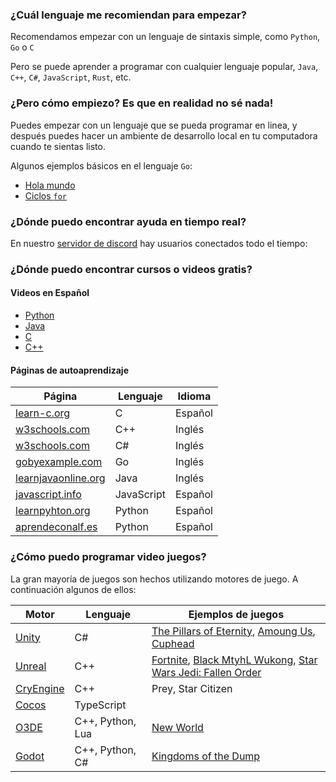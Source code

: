 ### ¿Cuál lenguaje me recomiendan para empezar?

Recomendamos empezar con un lenguaje de sintaxis simple, como `Python`, `Go` o `C`

Pero se puede aprender a programar con cualquier lenguaje popular, `Java`, `C++`, `C#`, `JavaScript`, `Rust`, etc.

### ¿Pero cómo empiezo? Es que en realidad no sé nada!

Puedes empezar con un lenguaje que se pueda programar en linea, y después puedes hacer un ambiente de desarrollo local en tu computadora cuando te sientas listo.

Algunos ejemplos básicos en el lenguaje `Go`:

- [Hola mundo](https://go.dev/play/p/sSzDiDXfL4s)
- [Ciclos `for`](https://go.dev/play/p/yWE8_COKgER)

### ¿Dónde puedo encontrar ayuda en tiempo real?

En nuestro [servidor de discord](https://discord.gg/UQUErKWnUZ) hay usuarios conectados todo el tiempo: 

### ¿Dónde puedo encontrar cursos o videos gratis?

#### Videos en Español
 * [Python](https://www.youtube.com/watch?v=Z4AOP7-b1RM&list=PLWtYZ2ejMVJnh0KVllw24XklzJ62WNFsj)
 * [Java](https://www.youtube.com/watch?v=2ZXiuh0rg3M&list=PLWtYZ2ejMVJkjOuTCzIk61j7XKfpIR74K)
 * [C](https://www.youtube.com/watch?v=5O1srQNyJXo&list=PLWtYZ2ejMVJmUTNE2QVaCd1y_6GslOeZ6)
 * [C++](https://www.youtube.com/watch?v=dJzLmjSJc2c&list=PLWtYZ2ejMVJlUu1rEHLC0i_oibctkl0Vh)

#### Páginas de autoaprendizaje
|Página|Lenguaje|Idioma|
|------|--------|------|
|[learn-c.org](https://www.learn-c.org/es/)|C|Español|
|[w3schools.com](https://www.w3schools.com/cpp/)|C++|Inglés|
|[w3schools.com](https://www.w3schools.com/cs/)|C#|Inglés|
|[gobyexample.com](https://gobyexample.com/)|Go|Inglés|
|[learnjavaonline.org](https://www.learnjavaonline.org/)|Java|Inglés|
|[javascript.info](https://es.javascript.info)|JavaScript|Español|
|[learnpyhton.org](https://www.learnpython.org/es/)|Python|Español|
|[aprendeconalf.es](https://aprendeconalf.es/docencia/python)|Python|Español|

### ¿Cómo puedo programar video juegos?

La gran mayoría de juegos son hechos utilizando motores de juego. A continuación algunos de ellos:

| Motor | Lenguaje | Ejemplos de juegos|
|-------|----------|-------------------|
|[Unity](https://unity.com/)|C#|[The Pillars of Eternity](https://eternity.obsidian.net/eternity), [Amoung Us](https://www.innersloth.com/games/among-us/), [Cuphead](https://cupheadgame.com/)|
|[Unreal](https://www.unrealengine.com/)|C++|[Fortnite](https://www.epicgames.com/fortnite/), [Black MtyhL Wukong](https://www.heishenhua.com/), [Star Wars Jedi: Fallen Order](https://www.ea.com/games/starwars/jedi/jedi-fallen-order)|
|[CryEngine](https://www.cryengine.com/)|C++|Prey, Star Citizen|
|[Cocos](https://www.cocos.com/)|TypeScript||
|[O3DE](https://www.o3de.org/)|C++, Python, Lua|[New World](https://www.newworld.com/en-us)|
|[Godot](https://godotengine.org/)|C++, Python, C#|[Kingdoms of the Dump](https://kingdomsofthedump.com/)|